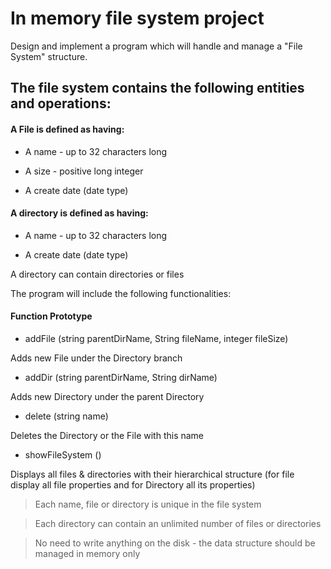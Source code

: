 # In memory file system project #

Design and implement a program which will handle and manage a "File System" structure.

## The file system contains the following entities and operations: ##

#### A File is defined as having: ####

* A name - up to 32 characters long

* A size - positive long integer

* A create date (date type)

#### A directory is defined as having: ####

* A name - up to 32 characters long

* A create date (date type)

A directory can contain directories or files

The program will include the following functionalities:

 

#### Function Prototype ####

* addFile (string parentDirName, String fileName, integer fileSize)

Adds new File under the Directory branch

* addDir (string parentDirName, String dirName)

Adds new Directory under the parent Directory

* delete (string name)

Deletes the Directory or the File with this name

* showFileSystem ()

Displays all files & directories with their hierarchical structure (for file display all file properties and for Directory all its properties)  

 

> Each name, file or directory is unique in the file system

> Each directory can contain an unlimited number of files or directories

> No need to write anything on the disk - the data structure should be managed in memory only
